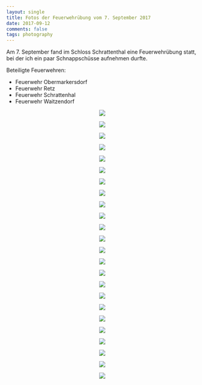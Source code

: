 ```yaml
---
layout: single
title: Fotos der Feuerwehrübung vom 7. September 2017
date: 2017-09-12
comments: false
tags: photography
---
```


Am 7. September fand im Schloss Schrattenthal eine Feuerwehrübung statt, bei der ich
ein paar Schnappschüsse aufnehmen durfte.

Beteiligte Feuerwehren:
* Feuerwehr Obermarkersdorf
* Feuerwehr Retz
* Feuerwehr Schrattenhal
* Feuerwehr Waitzendorf

<p align="center"><img src="/assets/20170907_ff_uebung/20170907_ff_uebung_01.jpg"></p>
<p align="center"><img src="/assets/20170907_ff_uebung/20170907_ff_uebung_02.jpg"></p>
<p align="center"><img src="/assets/20170907_ff_uebung/20170907_ff_uebung_03.jpg"></p>
<p align="center"><img src="/assets/20170907_ff_uebung/20170907_ff_uebung_04.jpg"></p>
<p align="center"><img src="/assets/20170907_ff_uebung/20170907_ff_uebung_05.jpg"></p>
<p align="center"><img src="/assets/20170907_ff_uebung/20170907_ff_uebung_06.jpg"></p>
<p align="center"><img src="/assets/20170907_ff_uebung/20170907_ff_uebung_07.jpg"></p>
<p align="center"><img src="/assets/20170907_ff_uebung/20170907_ff_uebung_08.jpg"></p>
<p align="center"><img src="/assets/20170907_ff_uebung/20170907_ff_uebung_09.jpg"></p>
<p align="center"><img src="/assets/20170907_ff_uebung/20170907_ff_uebung_10.jpg"></p>
<p align="center"><img src="/assets/20170907_ff_uebung/20170907_ff_uebung_11.jpg"></p>
<p align="center"><img src="/assets/20170907_ff_uebung/20170907_ff_uebung_12.jpg"></p>
<p align="center"><img src="/assets/20170907_ff_uebung/20170907_ff_uebung_13.jpg"></p>
<p align="center"><img src="/assets/20170907_ff_uebung/20170907_ff_uebung_14.jpg"></p>
<p align="center"><img src="/assets/20170907_ff_uebung/20170907_ff_uebung_15.jpg"></p>
<p align="center"><img src="/assets/20170907_ff_uebung/20170907_ff_uebung_16.jpg"></p>
<p align="center"><img src="/assets/20170907_ff_uebung/20170907_ff_uebung_17.jpg"></p>
<p align="center"><img src="/assets/20170907_ff_uebung/20170907_ff_uebung_18.jpg"></p>
<p align="center"><img src="/assets/20170907_ff_uebung/20170907_ff_uebung_19.jpg"></p>
<p align="center"><img src="/assets/20170907_ff_uebung/20170907_ff_uebung_20.jpg"></p>
<p align="center"><img src="/assets/20170907_ff_uebung/20170907_ff_uebung_21.jpg"></p>
<p align="center"><img src="/assets/20170907_ff_uebung/20170907_ff_uebung_22.jpg"></p>
<p align="center"><img src="/assets/20170907_ff_uebung/20170907_ff_uebung_23.jpg"></p>
<p align="center"><img src="/assets/20170907_ff_uebung/20170907_ff_uebung_24.jpg"></p>
